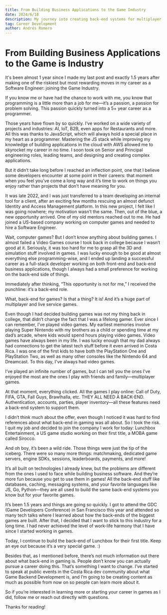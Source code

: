 ```yaml
---
title: From Building Business Applications to the Game Industry
date: 2024/6/18
description: My journey into creating back-end systems for multiplayer games.
tag: Career Development
author: Andrés Romero
---
```


# From Building Business Applications to the Game is Industry

It's been almost 1 year since I made my last post and exactly 1.5 years after making one of the riskiest but most rewarding moves in my career as a Software Engineer: joining the Game Industry.

If you know me or have had the chance to work with me, you know that programming is a little more than a job for me—it’s a passion, a passion for problem solving. This passion quickly turned into a 5+ year career as a programmer.

Those years have flown by so quickly. I’ve worked on a wide variety of projects and industries: AI, IoT, B2B, even apps for Restaurants and more. All this was thanks to JavaScript, which will always hold a special place in my heart as a programmer. Mastering the JS stack while improving my knowledge of building applications in the cloud with AWS allowed me to skyrocket my career in no time. I soon took on Senior and Principal engineering roles, leading teams, and designing and creating complex applications.

But it didn’t take long before I reached an inflection point, one that I believe some developers encounter at some point in their careers: that moment when you feel you’ve come a long way and it’s time to work on things you enjoy rather than projects that don’t have meaning for you.

It was late 2022, and I was just transferred to a team developing an internal tool for a client, after an exciting few months rescuing an almost defunct Identity and Access Management platform. In this new project, I felt like I was going nowhere; my motivation wasn’t the same. Then, out of the blue, a new opportunity arrived. One of my old mentors reached out to me. He had joined a US-based company working on computer games and needed to hire a Software Engineer.

Wait, computer games? But I don’t know anything about building games. I almost failed a Video Games course I took back in college because I wasn’t good at it. Seriously, it was too hard for me to grasp all the 3D and simulation stuff involved in games. I was lucky enough to be good at almost everything else programming-wise, and I ended up landing a successful career as a full-stack developer working on both front-end and back-end business applications, though I always had a small preference for working on the back-end side of things.

Immediately after thinking, “This opportunity is not for me,” I received the punchline: it’s a back-end role.

What, back-end for games? Is that a thing? It is! And it’s a huge part of multiplayer and live service games.

Even though I had decided building games was not my thing back in college, that didn’t change the fact that I was a lifelong gamer. Ever since I can remember, I’ve played video games. My earliest memories involve playing Super Nintendo with my brothers as a child or spending time at my dad’s arcade, where kids would spend hours playing video games. Video games have always been in my life. I was lucky enough that my dad always had connections to get the latest tech stuff before it even arrived in Costa Rica. I was one of the first kids to have both the PlayStation One and PlayStation Two, as well as many other consoles like the Nintendo 64 and Dreamcast. To this day, I've always had video games.

I’ve played an infinite number of games, but I can tell you the ones I’ve enjoyed the most are the ones I play with friends and family—multiplayer games.

At that moment, everything clicked. All the games I play online: Call of Duty, FIFA, GTA, Fall Guys, Brawlhalla, etc. THEY ALL NEED A BACK-END. Authentication, accounts, parties, player inventory—all these features need a back-end system to support them.

I didn’t think much about the offer, even though I noticed it was hard to find references about what back-end in gaming was all about. So I took the risk. I quit my job and decided to join the company I work for today: Lunchbox Entertainment, a US game studio working on their first title, a MOBA game called Sirocco.

And oh boy, it’s been a wild ride. Those things were just the tip of the iceberg. There were so many more things: matchmaking, dedicated game servers, engine SDKs, sessions, leaderboards, payments, and more!

It’s all built on technologies I already knew, but the problems are different from the ones I used to face while building business software. And they’re more fun because you get to use them in games! All the back-end stuff like databases, caching, messaging systems, and your favorite languages like JS, Go, Python—they are all used to build the same back-end systems you know but for your favorite games.

It’s been 1.5 years and things are going so quickly. I got to attend the GDC (Game Developers Conference) in San Francisco this year and attended so many tech talks where I learned about how the back-ends of the biggest games are built. After that, I decided that I want to stick to this industry for a long time. I had never achieved the level of work-life harmony that I have since I started working in games.

Today, I continue to build the back-end of Lunchbox for their first title. Keep an eye out because it’s a very special game. :)

Besides that, as I mentioned before, there’s not much information out there about what back-end in gaming is. People don’t know you can actually pursue a career doing this. That’s something I want to change. I’ve started to speak at public events in the Costa Rica dev community about what Game Backend Development is, and I’m going to be creating content as much as possible from now on so people can learn more about it.

So if you’re interested in learning more or starting your career in games as I did, follow me or reach out directly with questions.

Thanks for reading!